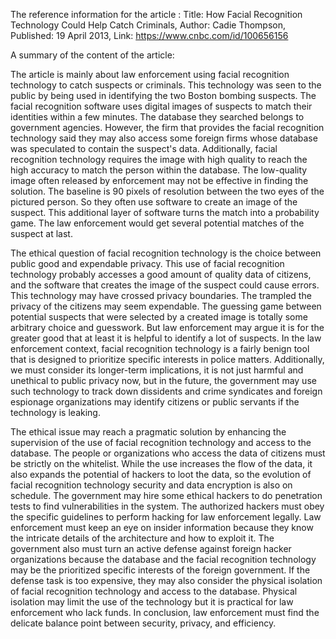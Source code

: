 The reference information for the article :
        Title: How Facial Recognition Technology Could Help Catch Criminals,
        Author: Cadie Thompson,
        Published: 19 April 2013,
        Link: https://www.cnbc.com/id/100656156

A summary of the content of the article:

The article is mainly about law enforcement using facial recognition technology to catch suspects or criminals. This technology was seen to the public by being used in identifying the two Boston bombing suspects. The facial recognition software uses digital images of suspects to match their identities within a few minutes. The database they searched belongs to government agencies. However, the firm that provides the facial recognition technology said they may also access some foreign firms whose database was speculated to contain the suspect's data. Additionally, facial recognition technology requires the image with high quality to reach the high accuracy to match the person within the database. The low-quality image often released by enforcement may not be effective in finding the solution. The baseline is 90 pixels of resolution between the two eyes of the pictured person. So they often use software to create an image of the suspect. This additional layer of software turns the match into a probability game. The law enforcement would get several potential matches of the suspect at last.

The ethical question of facial recognition technology is the choice between public good and expendable privacy. This use of facial recognition technology probably accesses a good amount of quality data of citizens, and the software that creates the image of the suspect could cause errors. This technology may have crossed privacy boundaries. The trampled the privacy of the citizens may seem expendable. The guessing game between potential suspects that were selected by a created image is totally some arbitrary choice and guesswork. But law enforcement may argue it is for the greater good that at least it is helpful to identify a lot of suspects. In the law enforcement context, facial recognition technology is a fairly benign tool that is designed to prioritize specific interests in police matters. Additionally, we must consider its longer-term implications, it is not just harmful and unethical to public privacy now, but in the future, the government may use such technology to track down dissidents and crime syndicates and foreign espionage organizations may identify citizens or public servants if the technology is leaking.

The ethical issue may reach a pragmatic solution by enhancing the supervision of the use of facial recognition technology and access to the database. The people or organizations who access the data of citizens must be strictly on the whitelist. While the use increases the flow of the data, it also expands the potential of hackers to loot the data, so the evolution of facial recognition technology security and data encryption is also on schedule. The government may hire some ethical hackers to do penetration tests to find vulnerabilities in the system. The authorized hackers must obey the specific guidelines to perform hacking for law enforcement legally. Law enforcement must keep an eye on insider information because they know the intricate details of the architecture and how to exploit it. The government also must turn an active defense against foreign hacker organizations because the database and the facial recognition technology may be the prioritized specific interests of the foreign government. If the defense task is too expensive, they may also consider the physical isolation of facial recognition technology and access to the database. Physical isolation may limit the use of the technology but it is practical for law enforcement who lack funds. In conclusion, law enforcement must find the delicate balance point between security, privacy, and efficiency.
